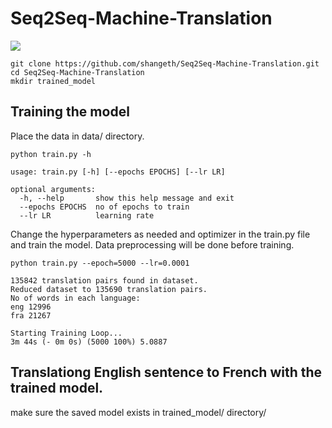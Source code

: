 # Seq2Seq-Machine-Translation

![](https://smerity.com/media/images/articles/2016/gnmt_arch_1_enc_dec.svg)

```
git clone https://github.com/shangeth/Seq2Seq-Machine-Translation.git
cd Seq2Seq-Machine-Translation
mkdir trained_model
```

## Training the model
Place the data in data/ directory.

```
python train.py -h
```
```
usage: train.py [-h] [--epochs EPOCHS] [--lr LR]

optional arguments:
  -h, --help       show this help message and exit
  --epochs EPOCHS  no of epochs to train
  --lr LR          learning rate
```

Change the hyperparameters as needed and optimizer in the train.py file and train the model. Data preprocessing will be done before training.
```
python train.py --epoch=5000 --lr=0.0001
```
```
135842 translation pairs found in dataset.
Reduced dataset to 135690 translation pairs.
No of words in each language:
eng 12996
fra 21267

Starting Training Loop...
3m 44s (- 0m 0s) (5000 100%) 5.0887
```
## Translationg English sentence to French with the trained model.
make sure the saved model exists in trained_model/ directory/
